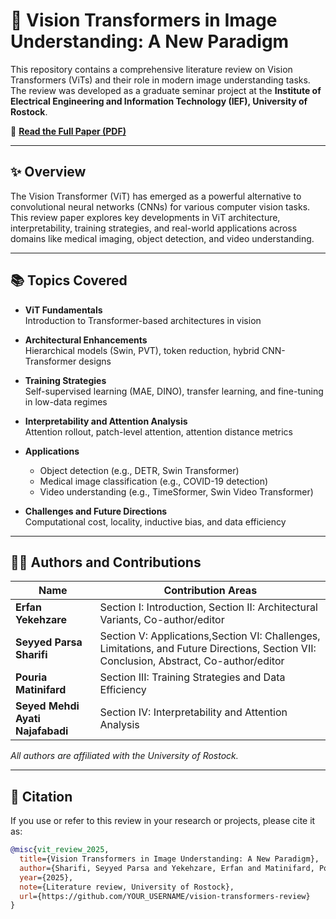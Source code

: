 # 🧠 Vision Transformers in Image Understanding: A New Paradigm

This repository contains a comprehensive literature review on Vision Transformers (ViTs) and their role in modern image understanding tasks. The review was developed as a graduate seminar project at the **Institute of Electrical Engineering and Information Technology (IEF), University of Rostock**.

📄 **[Read the Full Paper (PDF)](ViT_in_Image_Understanding.pdf)**

---

## ✨ Overview

The Vision Transformer (ViT) has emerged as a powerful alternative to convolutional neural networks (CNNs) for various computer vision tasks. This review paper explores key developments in ViT architecture, interpretability, training strategies, and real-world applications across domains like medical imaging, object detection, and video understanding.

---

## 📚 Topics Covered

- **ViT Fundamentals**  
  Introduction to Transformer-based architectures in vision

- **Architectural Enhancements**  
  Hierarchical models (Swin, PVT), token reduction, hybrid CNN-Transformer designs

- **Training Strategies**  
  Self-supervised learning (MAE, DINO), transfer learning, and fine-tuning in low-data regimes

- **Interpretability and Attention Analysis**  
  Attention rollout, patch-level attention, attention distance metrics

- **Applications**  
  - Object detection (e.g., DETR, Swin Transformer)
  - Medical image classification (e.g., COVID-19 detection)
  - Video understanding (e.g., TimeSformer, Swin Video Transformer)

- **Challenges and Future Directions**  
  Computational cost, locality, inductive bias, and data efficiency

---

## 👨‍💻 Authors and Contributions

| Name                            | Contribution Areas                                                                 |
|---------------------------------|-------------------------------------------------------------------------------------|
| **Erfan Yekehzare**             | Section I: Introduction, Section II: Architectural Variants, Co-author/editor     |
| **Seyyed Parsa Sharifi**        | Section V: Applications,Section VI: Challenges, Limitations, and Future Directions, Section VII: Conclusion, Abstract, Co-author/editor      |
| **Pouria Matinifard**           | Section III: Training Strategies and Data Efficiency                                |
| **Seyed Mehdi Ayati Najafabadi**| Section IV: Interpretability and Attention Analysis                                 |

*All authors are affiliated with the University of Rostock.*

---

## 🧠 Citation

If you use or refer to this review in your research or projects, please cite it as:

```bibtex
@misc{vit_review_2025,
  title={Vision Transformers in Image Understanding: A New Paradigm},
  author={Sharifi, Seyyed Parsa and Yekehzare, Erfan and Matinifard, Pouria and Ayati Najafabadi, Seyed Mehdi},
  year={2025},
  note={Literature review, University of Rostock},
  url={https://github.com/YOUR_USERNAME/vision-transformers-review}
}
